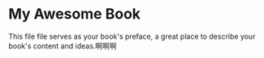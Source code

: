 # My Awesome Book

This file file serves as your book's preface, a great place to describe your book's content and ideas.啊啊啊

